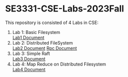 # SE3331-CSE-Labs-2023Fall

This repository is consisted of 4 Labs in CSE:  
1. Lab 1: Basic Filesystem  
[Lab1 Document](./docs/lab1/lab1.md)
2. Lab 2: Distributed FileSystem  
[Lab2 Document](./docs/lab2/lab2.md)
[Rpc Document](./docs/lab2/librpc.md)
3. Lab 3: Simple Raft  
[Lab3 Document](./docs/lab3/raft.md)
4. Lab 4: Map Reduce on Distributed Filesystem  
[Lab4 Document](./docs/lab4/mr.md)
